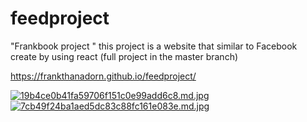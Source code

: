 # feedproject
"Frankbook project " this project is a website that similar to Facebook create by using react (full project in the master branch)

https://frankthanadorn.github.io/feedproject/

[![19b4ce0b41fa59706f151c0e99add6c8.md.jpg](https://www.img.in.th/images/19b4ce0b41fa59706f151c0e99add6c8.md.jpg)](https://www.img.in.th/image/p36Jpl)
[![7cb49f24ba1aed5dc83c88fc161e083e.md.jpg](https://www.img.in.th/images/7cb49f24ba1aed5dc83c88fc161e083e.md.jpg)](https://www.img.in.th/image/p36KyT)
